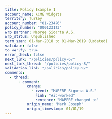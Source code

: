 ```yaml
---
title: Policy Example 1
account_name: ACME Widgets
territory: Turkey
account_number: "01-23456"
policy_number: "000123123"
wrp_partner: Mapree Sigorta A.S.
wrp_status: Unpublished
term_span: 01-Mar-2018 to 01-Mar-2019 (Updated)
validate: false
to_verify: true
error_check: false
next_link: "/policies/policy-6/"
next_link_thread: "/policies/policy-8/"
validation_link: "/policies/policy-9/"
comments:
  - thread:
      - comment:
          change:
            - event: "MAPFRE Sigorta A.S."
              link: "#it-worked"
              sentence: "MAPFRE changed to"
          origin_name: "Mark Joseph"
          origin_timestamp: 01/01/19
---
```

